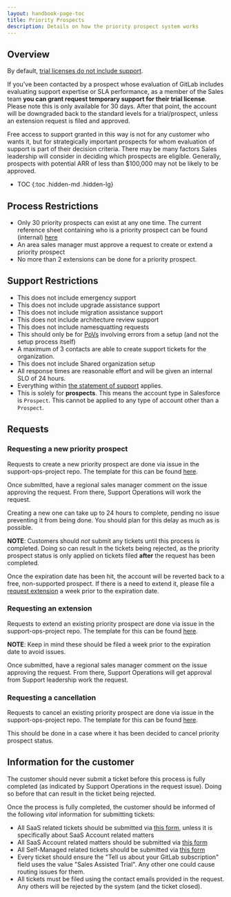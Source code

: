 ```yaml
---
layout: handbook-page-toc
title: Priority Prospects
description: Details on how the priority prospect system works
---
```


## Overview

By default, [trial licenses do not include support](https://about.gitlab.com/support/#trials-support).

If you've been contacted by a prospect whose evaluation of GitLab includes evaluating support expertise or SLA performance, as a member of the Sales team **you can grant request temporary support for their trial license**. Please note this is only available for 30 days. After that point, the account will be downgraded back to the standard levels for a trial/prospect, unless an extension request is filed and approved.

Free access to support granted in this way is not for any customer who wants it, but for strategically important prospects for whom evaluation of support is part of their decision criteria. There may be many factors Sales leadership will consider in deciding which prospects are eligible. Generally, prospects with potential ARR of less than $100,000 may not be likely to be approved.

- TOC
{:toc .hidden-md .hidden-lg}

## Process Restrictions

* Only 30 priority prospects can exist at any one time. The current reference
   sheet containing who is a priority prospect can be found (internal)
  [here](https://docs.google.com/spreadsheets/d/11p3aBj1LTr-ngk1wxoMlae-UvJ3bOTuQHd48so2ZcXU/edit?usp=sharing)
* An area sales manager must approve a request to create or extend a priority
  prospect
* No more than 2 extensions can be done for a priority prospect.

## Support Restrictions

* This does not include emergency support
* This does not include upgrade assistance support
* This does not include migration assistance support
* This does not include architecture review support
* This does not include namesquatting requests
* This should only be for [PoVs](../../customer-success/solutions-architects/tools-and-resources/pov/) involving errors from a setup (and not the setup
  process itself)
* A maximum of 3 contacts are able to create support tickets for the organization.
* This does not include Shared organization setup
* All response times are reasonable effort and will be given an internal SLO of
  24 hours.
* Everything within [the statement of support](/support/statement-of-support/) applies.
* This is solely for **prospects**. This means the account type in Salesforce
  is `Prospect`. This cannot be applied to any type of account other than a
  `Prospect`.

## Requests

### Requesting a new priority prospect

Requests to create a new priority prospect are done via issue in the
support-ops-project repo. The template for this can be found
[here](https://gitlab.com/gitlab-com/support/support-ops/support-ops-project/-/issues/new?issuable_template=Priority%20Prospect%20Creation%20Request).

Once submitted, have a regional sales manager comment on the issue approving the
request. From there, Support Operations will work the request.

Creating a new one can take up to 24 hours to complete, pending no issue
preventing it from being done. You should plan for this delay as much as is possible.

**NOTE**: Customers should _not_ submit any tickets until this process is
completed. Doing so can result in the tickets being rejected, as the
priority prospect status is only applied on tickets filed **after** the request
has been completed.

Once the expiration date has been hit, the account will be reverted back to a
free, non-supported prospect. If there is a need to extend it, please file a
[request extension](#requesting-an-extension)
a week prior to the expiration date.

### Requesting an extension

Requests to extend an existing priority prospect are done via issue in the
support-ops-project repo. The template for this can be found
[here](https://gitlab.com/gitlab-com/support/support-ops/support-ops-project/-/issues/new?issuable_template=Priority%20Prospect%20Extension%20Request).

**NOTE**: Keep in mind these should be filed a week prior to the expiration
date to avoid issues.

Once submitted, have a regional sales manager comment on the issue approving the
request. From there, Support Operations will get approval from Support
leadership work the request.

### Requesting a cancellation

Requests to cancel an existing priority prospect are done via issue in the
support-ops-project repo. The template for this can be found
[here](https://gitlab.com/gitlab-com/support/support-ops/support-ops-project/-/issues/new?issuable_template=Priority%20Prospect%20Extension%20Request).

This should be done in a case where it has been decided to cancel priority
prospect status.

## Information for the customer

The customer should never submit a ticket before this process is fully completed
(as indicated by Support Operations in the request issue). Doing so before that
can result in the ticket being rejected.

Once the process is fully completed, the customer should be informed of the
following _vital_ information for submitting tickets:

* All SaaS related tickets should be submitted via
  [this form](https://support.gitlab.com/hc/en-us/requests/new?ticket_form_id=334447),
  unless it is specifically about SaaS Account related matters
* All SaaS Account related matters should be submitted via
  [this form](https://support.gitlab.com/hc/en-us/requests/new?ticket_form_id=360000803379)
* All Self-Managed related tickets should be submitted via
  [this form](https://support.gitlab.com/hc/en-us/requests/new?ticket_form_id=426148)
* Every ticket should ensure the "Tell us about your GitLab subscription" field
  uses the value "Sales Assisted Trial". Any other one could cause routing
  issues for them.
* All tickets must be filed using the contact emails provided in the request.
  Any others will be rejected by the system (and the ticket closed).
